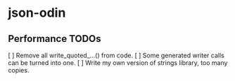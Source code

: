 # json-odin


## Performance TODOs
[ ] Remove all write_quoted_...() from code.
[ ] Some generated writer calls can be turned into one.
[ ] Write my own version of strings library, too many copies.
